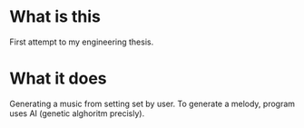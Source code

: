 # What is this
First attempt to my engineering thesis.
# What it does
Generating a music from setting set by user. To generate a melody, program uses AI (genetic alghoritm precisly).
